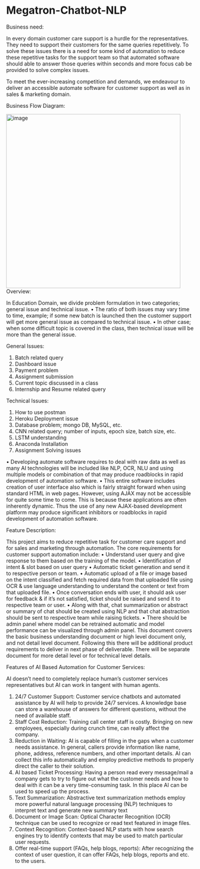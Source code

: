 # Megatron-Chatbot-NLP 

Business need:

In every domain customer care support is a hurdle for the representatives. They need to support their customers for the same queries repetitively. To solve these issues there is a need for some kind of automation to reduce these repetitive tasks for the support team so that automated software should able to answer those queries within seconds and  more focus cab be provided to solve complex issues.

To meet the ever-increasing competition and demands, we endeavour to deliver an accessible automate software for customer support as well as in sales & marketing domain.

Business Flow Diagram:

<img width="468" alt="image" src="https://user-images.githubusercontent.com/29514293/131713293-e78dfc66-17c4-4d48-8005-b67fef0f8cc7.png">
Overview:

In Education Domain, we divide problem formulation in two categories; general issue and technical issue. 
•	The ratio of both issues may vary time to time, example; if some new batch is launched then the customer support will get more general issue as compared to technical issue. 
•	In other case; when some difficult topic is covered in the class, then technical issue will be more than the general issue.

General Issues:

1.	Batch related query
2.	Dashboard issue
3.	Payment problem
4.	Assignment submission
5.	Current topic discussed in a class
6.	Internship and Resume related query

Technical Issues:

1.	How to use postman
2.	Heroku Deployment issue
3.	Database problem; mongo DB, MySQL, etc.
4.	CNN related query; number of inputs, epoch size, batch size, etc.
5.	LSTM understanding
6.	Anaconda Installation
7.	Assignment Solving issues

•	Developing automate software requires to deal with raw data as well as many AI technologies will be included like NLP, OCR, NLU and using multiple models or combination of that may produce roadblocks in rapid development of automation software.
•	This entire software includes creation of user interface also which is fairly straight forward when using standard HTML in web pages. However, using AJAX may not be accessible for quite some time to come. This is because these applications are often inherently dynamic. Thus the use of any new AJAX-based development platform may produce significant inhibitors or roadblocks in rapid development of automation software. 

Feature Description:

This project aims to reduce repetitive task for customer care support and for sales and marketing through automation. The core requirements for customer support automation include:
•	Understand user query and give response to them based on the training of the model.
•	Identification of intent & slot based on user query
•	Automatic ticket generation and send it to respective person or team.
•	Automatic upload of a file or image based on the intent classified and fetch required data from that uploaded file using OCR & use language understanding to understand the content or text from that uploaded file.
•	Once conversation ends with user, it should ask user for feedback & if it’s not satisfied, ticket should be raised and send it to respective team or user.
•	Along with that, chat summarization or abstract or summary of chat should be created using NLP and that chat abstraction should be sent to respective team while raising tickets.
•	There should be admin panel where model can be retrained automatic and model performance can be visualized through admin panel.
This document covers the basic business understanding document or high level document only, and not detail level document. Following this there will be additional product requirements to deliver in next phase of deliverable. There will be separate document for more detail level or for technical level details.

Features of AI Based Automation for Customer Services:

AI doesn’t need to completely replace human’s customer services representatives but AI can work in tangent with human agents.
1.	24/7 Customer Support: Customer service chatbots and automated assistance by AI will help to provide 24/7 services. A knowledge base can store a warehouse of answers for different questions, without the need of available staff.
2.	Staff Cost Reduction: Training call center staff is costly. Bringing on new employees, especially during crunch time, can really affect the company.
3.	Reduction in Waiting: AI is capable of filling in the gaps when a customer needs assistance. In general, callers provide information like name, phone, address, reference numbers, and other important details. AI can collect this info automatically and employ predictive methods to properly direct the caller to their solution.
4.	AI based Ticket Processing: Having a person read every message/mail a company gets to try to figure out what the customer needs and how to deal with it can be a very time-consuming task. In this place AI can be used to speed up the process.
5.	Text Summarization: Abstractive text summarization methods employ more powerful natural language processing (NLP) techniques to interpret text and generate new summary text
6.	Document or Image Scan: Optical Character Recognition (OCR) technique can be used to recognize or read text featured in image files.
7.	Context Recognition: Context-based NLP starts with how search engines try to identify contexts that may be used to match particular user requests.
8.	Offer real-time support (FAQs, help blogs, reports): After recognizing the context of user question, it can offer FAQs, help blogs, reports and etc. to the users.




